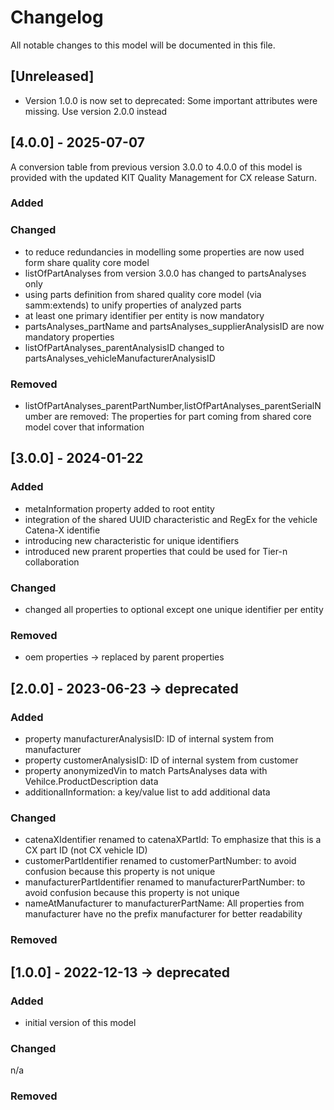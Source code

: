 # Changelog
All notable changes to this model will be documented in this file.

## [Unreleased]
- Version 1.0.0 is now set to deprecated: Some important attributes were missing. Use version 2.0.0 instead

## [4.0.0] - 2025-07-07
A conversion table from previous version 3.0.0 to 4.0.0 of this model is provided with the updated KIT Quality Management for CX release Saturn.

### Added

### Changed
- to reduce redundancies in modelling some properties are now used form share quality core model
- listOfPartAnalyses from version 3.0.0 has changed to partsAnalyses only
- using parts definition from shared quality core model (via samm:extends) to unify properties of analyzed parts
- at least one primary identifier per entity is now mandatory
- partsAnalyses_partName and partsAnalyses_supplierAnalysisID are now mandatory properties
- listOfPartAnalyses_parentAnalysisID changed to partsAnalyses_vehicleManufacturerAnalysisID


### Removed
- listOfPartAnalyses_parentPartNumber,listOfPartAnalyses_parentSerialNumber are removed: The properties for part coming from shared core model cover that information 


## [3.0.0] - 2024-01-22
### Added
- metaInformation property added to root entity
- integration of the shared UUID characteristic and RegEx for the vehicle Catena-X identifie
- introducing new characteristic for unique identifiers
- introduced new prarent properties that could be used for Tier-n collaboration

### Changed
- changed all properties to optional except one unique identifier per entity

### Removed
- oem properties -> replaced by parent properties

## [2.0.0] - 2023-06-23 -> deprecated
### Added
- property manufacturerAnalysisID: ID of internal system from manufacturer
- property customerAnalysisID: ID of internal system from customer
- property anonymizedVin to match PartsAnalyses data with Vehilce.ProductDescription data
- additionalInformation: a key/value list to add additional data

### Changed
- catenaXIdentifier renamed to catenaXPartId: To emphasize that this is a CX part ID (not CX vehicle ID)
- customerPartIdentifier renamed to customerPartNumber: to avoid confusion because this property is not unique 
- manufacturerPartIdentifier renamed to manufacturerPartNumber: to avoid confusion because this property is not unique
- nameAtManufacturer to manufacturerPartName: All properties from manufacturer have no the prefix manufacturer for better readability

### Removed

## [1.0.0] - 2022-12-13 -> deprecated
### Added
- initial version of this model

### Changed
n/a

### Removed